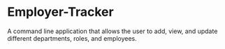 # Employer-Tracker
A command line application that allows the user to add, view, and update different departments, roles, and employees.
